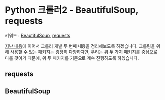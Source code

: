 # Python 크롤러2 - BeautifulSoup, requests
키워드 : [BeautifulSoup](), [requests]()

[지난 내용](https://github.com/SeongJaeMoon/FastCampusWebPythonBasic/tree/master/Learning/Python/Course11/)에 이어서 크롤러 개발 두 번째 내용을 정리해보도록 하겠습니다. 크롤링을 위해 사용할 수 있는 패키지는 굉장히 다양하지만, 우리는 위 두 가지 패키지를 중심으로 다룰 것이기 때문에, 위 두 패키지를 기준으로 계속 진행하도록 하겠습니다.

## requests


## BeautifulSoup


##